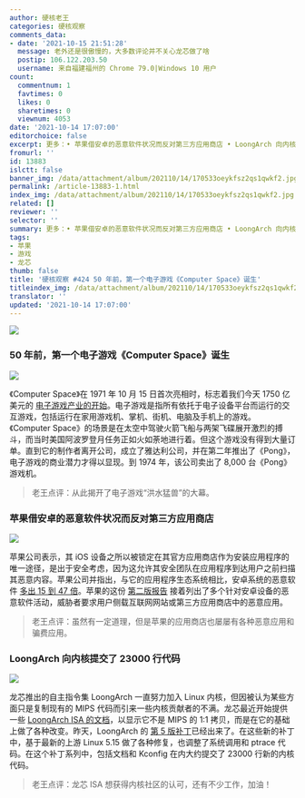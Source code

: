 ```yaml
---
author: 硬核老王
categories: 硬核观察
comments_data:
- date: '2021-10-15 21:51:28'
  message: 老外还是很傲慢的，大多数评论并不关心龙芯做了啥
  postip: 106.122.203.50
  username: 来自福建福州的 Chrome 79.0|Windows 10 用户
count:
  commentnum: 1
  favtimes: 0
  likes: 0
  sharetimes: 0
  viewnum: 4053
date: '2021-10-14 17:07:00'
editorchoice: false
excerpt: 更多：• 苹果借安卓的恶意软件状况而反对第三方应用商店 • LoongArch 向内核提交了 23000 行代码
fromurl: ''
id: 13883
islctt: false
banner_img: /data/attachment/album/202110/14/170533oeykfsz2qs1qwkf2.jpg
permalink: /article-13883-1.html
index_img: /data/attachment/album/202110/14/170533oeykfsz2qs1qwkf2.jpg
related: []
reviewer: ''
selector: ''
summary: 更多：• 苹果借安卓的恶意软件状况而反对第三方应用商店 • LoongArch 向内核提交了 23000 行代码
tags:
- 苹果
- 游戏
- 龙芯
thumb: false
title: '硬核观察 #424 50 年前，第一个电子游戏《Computer Space》诞生'
titleindex_img: /data/attachment/album/202110/14/170533oeykfsz2qs1qwkf2.jpg
translator: ''
updated: '2021-10-14 17:07:00'
---
```


![](/data/attachment/album/202110/14/170533oeykfsz2qs1qwkf2.jpg)


### 50 年前，第一个电子游戏《Computer Space》诞生


![](/data/attachment/album/202110/14/170602cge6g61glezf6dkd.jpg)


《Computer Space》在 1971 年 10 月 15 日首次亮相时，标志着我们今天 1750 亿美元的 [电子游戏产业的开始](https://theconversation.com/computer-space-launched-the-video-game-industry-50-years-ago-heres-the-real-reason-you-probably-havent-heard-of-it-168349)。电子游戏是指所有依托于电子设备平台而运行的交互游戏，包括运行在家用游戏机、掌机、街机、电脑及手机上的游戏。《Computer Space》的场景是在太空中驾驶火箭飞船与两架飞碟展开激烈的搏斗，而当时美国阿波罗登月任务正如火如荼地进行着。但这个游戏没有得到大量订单。直到它的制作者离开公司，成立了雅达利公司，并在第二年推出了《Pong》，电子游戏的商业潜力才得以显现。到 1974 年，该公司卖出了 8,000 台《Pong》 游戏机。







> 
> 老王点评：从此揭开了电子游戏“洪水猛兽”的大幕。
> 
> 
> 


### 苹果借安卓的恶意软件状况而反对第三方应用商店


![](/data/attachment/album/202110/14/170636qdg47gx4g4d09gci.jpg)


苹果公司表示，其 iOS 设备之所以被锁定在其官方应用商店作为安装应用程序的唯一途径，是出于安全考虑，因为这允许其安全团队在应用程序到达用户之前扫描其恶意内容。苹果公司并指出，与它的应用程序生态系统相比，安卓系统的恶意软件 [多出 15 到 47 倍](https://therecord.media/apple-argues-against-allowing-app-sideloading-by-pointing-out-androids-malware-figures/)。苹果的这份 [第二版报告](https://www.apple.com/privacy/docs/Building_a_Trusted_Ecosystem_for_Millions_of_Apps_A_Threat_Analysis_of_Sideloading.pdf) 接着列出了多个针对安卓设备的恶意软件活动，威胁者要求用户侧载互联网网站或第三方应用商店中的恶意应用。



> 
> 老王点评：虽然有一定道理，但是苹果的应用商店也屡屡有各种恶意应用和骗费应用。
> 
> 
> 


### LoongArch 向内核提交了 23000 行代码


![](/data/attachment/album/202110/14/170737pdallokbwnhdlxyb.jpg)


龙芯推出的自主指令集 LoongArch 一直努力加入 Linux 内核，但因被认为某些方面只是复制现有的 MIPS 代码而引来一些内核贡献者的不满。龙芯最近开始提供一些 [LoongArch ISA 的文档](https://loongson.github.io/LoongArch-Documentation/README-EN.html)，以显示它不是 MIPS 的 1:1 拷贝，而是在它的基础上做了各种改变。昨天，LoongArch 的 [第 5 版补丁](https://lore.kernel.org/lkml/20211013063656.3084555-1-chenhuacai@loongson.cn/)已经出来了。在这些新的补丁中，基于最新的上游 Linux 5.15 做了各种修复，也调整了系统调用和 ptrace 代码。在这个补丁系列中，包括文档和 Kconfig 在内大约提交了 23000 行新的内核代码。



> 
> 老王点评：龙芯 ISA 想获得内核社区的认可，还有不少工作，加油！
> 
> 
>